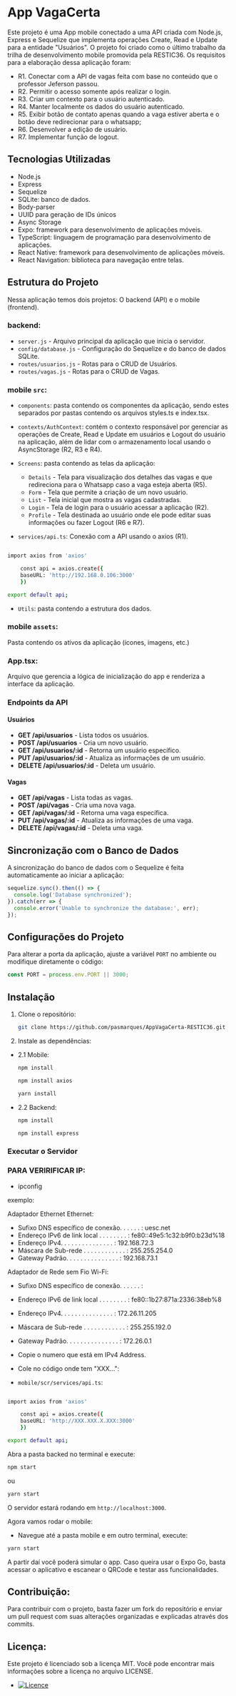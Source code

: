 # App VagaCerta

Este projeto é uma App mobile conectado a uma API criada com Node.js, Express e Sequelize que implementa operações Create, Read e Update para a entidade "Usuários". O projeto foi criado como o último trabalho da trilha de desenvolvimento mobile promovida pela RESTIC36. Os requisitos para a elaboração dessa aplicação foram:  
- R1. Conectar com a API de vagas feita com base no conteúdo que o professor Jeferson passou. 
- R2. Permitir o acesso somente após realizar o login.
- R3. Criar um contexto para o usuário autenticado.
- R4. Manter localmente os dados do usuário autenticado.
- R5. Exibir botão de contato apenas quando a vaga estiver aberta e o botão deve redirecionar para o whatsapp;
- R6. Desenvolver a edição de usuário.
- R7. Implementar função de logout.

## Tecnologias Utilizadas
- Node.js
- Express
- Sequelize
- SQLite: banco de dados.
- Body-parser
- UUID para geração de IDs únicos
- Async Storage
- Expo: framework para desenvolvimento de aplicações móveis.
- TypeScript: linguagem de programação para desenvolvimento de aplicações.
- React Native: framework para desenvolvimento de aplicações móveis.
- React Navigation: biblioteca para navegação entre telas.

## Estrutura do Projeto

Nessa aplicação temos dois projetos: O backend (API) e o mobile (frontend).

### backend:
- `server.js` - Arquivo principal da aplicação que inicia o servidor.
- `config/database.js` - Configuração do Sequelize e do banco de dados SQLite.
- `routes/usuarios.js` - Rotas para o CRUD de Usuários.
- `routes/vagas.js` - Rotas para o CRUD de Vagas.


### mobile `src`:

* `components`: pasta contendo os componentes da aplicação, sendo estes separados por pastas contendo os arquivos styles.ts e index.tsx.

* `contexts/AuthContext`: contém o contexto responsável por gerenciar as operações de Create, Read e Update em usuários e Logout do usuário na aplicação, além de lidar com o armazenamento local usando o AsyncStorage (R2, R3 e R4).

* `Screens`: pasta contendo as telas da aplicação:
    * `Details` - Tela para visualização dos detalhes das vagas e que redireciona para o Whatsapp caso a vaga esteja aberta (R5).
    * `Form` - Tela que permite a criação de um novo usuário.
    * `List` - Tela inicial que mostra as vagas cadastradas.
    * `Login` - Tela de login para o usuário acessar a aplicação (R2).
    * `Profile` - Tela destinada ao usuário onde ele pode editar suas informações ou fazer Logout (R6 e R7).

* `services/api.ts`: Conexão com a API usando o axios (R1).
```bash

import axios from 'axios'

    const api = axios.create({
    baseURL: 'http://192.168.0.106:3000' 
    })

export default api;
```
* `Utils`: pasta contendo a estrutura dos dados.

### mobile `assets`:

Pasta contendo os ativos da aplicação (ícones, imagens, etc.)

### App.tsx:

Arquivo que gerencia a lógica de inicialização do app e renderiza a interface da aplicação.

### Endpoints da API

#### Usuários

- **GET /api/usuarios** - Lista todos os usuários.
- **POST /api/usuarios** - Cria um novo usuário.
- **GET /api/usuarios/:id** - Retorna um usuário específico.
- **PUT /api/usuarios/:id** - Atualiza as informações de um usuário.
- **DELETE /api/usuarios/:id** - Deleta um usuário.

#### Vagas

- **GET /api/vagas** - Lista todas as vagas.
- **POST /api/vagas** - Cria uma nova vaga.
- **GET /api/vagas/:id** - Retorna uma vaga específica.
- **PUT /api/vagas/:id** - Atualiza as informações de uma vaga.
- **DELETE /api/vagas/:id** - Deleta uma vaga.

## Sincronização com o Banco de Dados

A sincronização do banco de dados com o Sequelize é feita automaticamente ao iniciar a aplicação:
```javascript
sequelize.sync().then(() => {
  console.log('Database synchronized');
}).catch(err => {
  console.error('Unable to synchronize the database:', err);
});
```

## Configurações do Projeto

Para alterar a porta da aplicação, ajuste a variável `PORT` no ambiente ou modifique diretamente o código:
```javascript
const PORT = process.env.PORT || 3000;
```

## Instalação

1. Clone o repositório:
   ```bash
   git clone https://github.com/pasmarques/AppVagaCerta-RESTIC36.git
   ```

2. Instale as dependências:

- 2.1 Mobile:

   ```bash
   npm install
   ```
   ```bash
   npm install axios
   ```
   ```bash
   yarn install 
   ```

- 2.2 Backend:

   ```bash
   npm install
   ```

   ```bash
   npm install express
   ```

### Executar o Servidor

### PARA VERIRIFICAR IP:

- ipconfig

exemplo:

Adaptador Ethernet Ethernet:

   - Sufixo DNS específico de conexão. . . . . . : uesc.net
   - Endereço IPv6 de link local . . . . . . . . : fe80::49e5:1c32:b9f0:b23d%18
   - Endereço IPv4. . . . . . . .  . . . . . . . : 192.168.72.3
   - Máscara de Sub-rede . . . . . . . . . . . . : 255.255.254.0
   - Gateway Padrão. . . . . . . . . . . . . . . : 192.168.73.1

Adaptador de Rede sem Fio Wi-Fi:

   - Sufixo DNS específico de conexão. . . . . . :
   - Endereço IPv6 de link local . . . . . . . . : fe80::1b27:871a:2336:38eb%8
   - Endereço IPv4. . . . . . . .  . . . . . . . : 172.26.11.205
   - Máscara de Sub-rede . . . . . . . . . . . . : 255.255.192.0
   - Gateway Padrão. . . . . . . . . . . . . . . : 172.26.0.1

- Copie o numero que está em IPv4 Address. 
- Cole no código onde tem "XXX...":

* `mobile/scr/services/api.ts`:
```bash

import axios from 'axios'

    const api = axios.create({
    baseURL: 'http://XXX.XXX.X.XXX:3000' 
    })

export default api;
```
Abra a pasta backed no terminal e execute:

```bash
npm start
```
ou

```bash
yarn start
```

O servidor estará rodando em `http://localhost:3000`.

Agora vamos rodar o mobile:

- Navegue até a pasta mobile e em outro terminal, execute:

```bash
yarn start
```

A partir daí você poderá simular o app. Caso queira usar o Expo Go, basta acessar o aplicativo e escanear o QRCode e testar ass funcionalidades.


## Contribuição:

Para contribuir com o projeto, basta fazer um fork do repositório e enviar um pull request com suas alterações organizadas e explicadas através dos commits.

## Licença:

Este projeto é licenciado sob a licença MIT. Você pode encontrar mais informações sobre a licença no arquivo LICENSE. 
* [![Licence](https://img.shields.io/github/license/Ileriayo/markdown-badges?style=for-the-badge)](./LICENSE)




